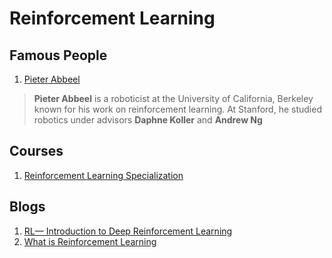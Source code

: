 # Reinforcement Learning 
## Famous People 
1. [Pieter Abbeel](https://people.eecs.berkeley.edu/~pabbeel/)
>**Pieter Abbeel** is a roboticist at the University of California, Berkeley known for his work on reinforcement learning.
>At Stanford, he studied robotics under advisors **Daphne Koller** and **Andrew Ng**


## Courses

1. [Reinforcement Learning Specialization](https://www.coursera.org/specializations/reinforcement-learning)


## Blogs

1. [RL— Introduction to Deep Reinforcement Learning](https://medium.com/@jonathan_hui/rl-introduction-to-deep-reinforcement-learning-35c25e04c199)
2. [What is Reinforcement Learning](https://deepsense.ai/what-is-reinforcement-learning-the-complete-guide/)



